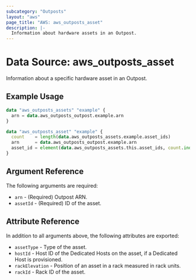 ```yaml
---
subcategory: "Outposts"
layout: "aws"
page_title: "AWS: aws_outposts_asset"
description: |-
  Information about hardware assets in an Outpost.
---
```


# Data Source: aws_outposts_asset

Information about a specific hardware asset in an Outpost.

## Example Usage

```terraform
data "aws_outposts_assets" "example" {
  arn = data.aws_outposts_outpost.example.arn
}

data "aws_outposts_asset" "example" {
  count    = length(data.aws_outposts_assets.example.asset_ids)
  arn      = data.aws_outposts_outpost.example.arn
  asset_id = element(data.aws_outposts_assets.this.asset_ids, count.index)
}

```

## Argument Reference

The following arguments are required:

* `arn` - (Required) Outpost ARN.
* `assetId` - (Required) ID of the asset.

## Attribute Reference

In addition to all arguments above, the following attributes are exported:

* `assetType` - Type of the asset.
* `hostId` - Host ID of the Dedicated Hosts on the asset, if a Dedicated Host is provisioned.
* `rackElevation` - Position of an asset in a rack measured in rack units.
* `rackId` - Rack ID of the asset.

<!-- cache-key: cdktf-0.17.0-pre.15 input-612949145e478155f2b4d41724e1a564830034333331ee3761f0a8664004909e -->
